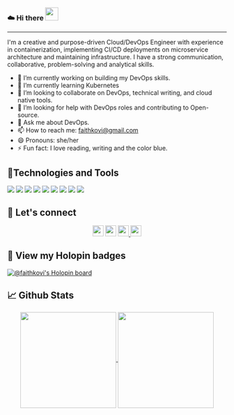 ### ☁️ Hi there <img src="https://raw.githubusercontent.com/MartinHeinz/MartinHeinz/master/wave.gif" width="30px">
<hr>
I'm a creative and purpose-driven Cloud/DevOps Engineer with experience in containerization, implementing CI/CD deployments on microservice architecture and maintaining infrastructure. I have a strong communication, collaborative, problem-solving and analytical skills.


- 🔭 I’m currently working on building my DevOps skills.
- 🌱 I’m currently learning Kubernetes
- 👯 I’m looking to collaborate on DevOps, technical writing, and cloud native tools.
- 🤔 I’m looking for help with DevOps roles and contributing to Open-source.
- 💬 Ask me about DevOps.
- 📫 How to reach me: faithkovi@gmail.com
- 😄 Pronouns: she/her
- ⚡ Fun fact: I love reading, writing and the color blue.

## 🔧Technologies and Tools
![](https://img.shields.io/badge/Cloud-AWS-informational?style=flat&logo=amazon-aws&logoColor=white&color=2bbc8a)
![](https://img.shields.io/badge/Cloud-GCP-informational?style=flat&logo=google-cloud&logoColor=white&color=2bbc8a)
![](https://img.shields.io/badge/Code-Python-informational?style=flat&logo=python&logoColor=white&color=2bbc8a)
![](https://img.shields.io/badge/VCS-Git-informational?style=flat&logo=git&logoColor=white&color=2bbc8a)
![](https://img.shields.io/badge/Hub-Github-informational?style=flat&logo=github&logoColor=white&color=2bbc8a)
![](https://img.shields.io/badge/OS-Linux-informational?style=flat&logo=linux&logoColor=white&color=2bbc8a)
![](https://img.shields.io/badge/Shell-Bash-informational?style=flat&logo=gnu-bash&logoColor=white&color=2bbc8a)
![](https://img.shields.io/badge/CI/CD-CircleCI-informational?style=flat&logo=circleci&logoColor=white&color=2bbc8a)
![](https://img.shields.io/badge/Container_Runtime-Docker-informational?style=flat&logo=docker&logoColor=white&color=2bbc8a)

## 🤝 Let's connect

<p align="center">
  <a href="https://twitter.com/Vera__Kaka"><img src="https://img.shields.io/badge/twitter-%231DA1F2.svg?&style=for-the-badge&logo=twitter&logoColor=white" height=25></a> 
  <a href="https://medium.com/@cyber-kaka"><img src="https://img.shields.io/badge/medium-%2312100E.svg?&style=for-the-badge&logo=medium&logoColor=white" height=25></a> 
  <a href="https://www.linkedin.com/in/faith-kovi/"><img src="https://img.shields.io/badge/linkedin-%230077B5.svg?&style=for-the-badge&logo=linkedin&logoColor=white" height=25> </a>
  <a href="mailto:faithkovi@gmail.com"><img src="https://img.shields.io/badge/gmail-%EA4335.svg?&style=for-the-badge&logo=gmail&logoColor=white" height=25></a>
</p>

## 👀 View my Holopin badges
[![@faithkovi's Holopin board](https://holopin.io/api/user/board?user=faithkovi)](https://holopin.io/@faithkovi)

## 📈 Github Stats
<p align="center">
  <a href="https://github.com/FaithKovi/github-readme-stats">
    <img align="center" src="https://github-readme-stats.vercel.app/api/top-langs/?username=FaithKovi&langs_count=10&layout=compact&theme=midnight-purple&repo=github-readme-stats"  height=220  />
  </a>
  <a href="https://github.com/FaithKovi/github-readme-stats">
    <img align="center" src="https://github-readme-stats.vercel.app/api?username=FaithKovi&show_icons=true&theme=midnight-purple" height=220 />
  </a>
</p>

